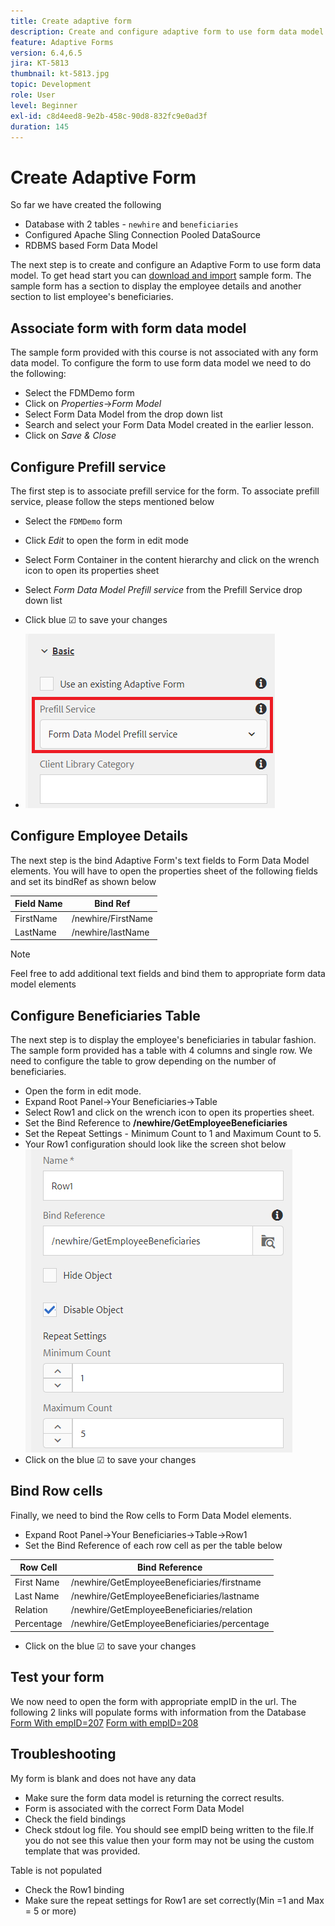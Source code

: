 ```yaml
---
title: Create adaptive form
description: Create and configure adaptive form to use form data model's prefill service
feature: Adaptive Forms
version: 6.4,6.5
jira: KT-5813
thumbnail: kt-5813.jpg
topic: Development
role: User
level: Beginner
exl-id: c8d4eed8-9e2b-458c-90d8-832fc9e0ad3f
duration: 145
---
```

# Create Adaptive Form

So far we have created the following

* Database with 2 tables - `newhire` and `beneficiaries`
* Configured Apache Sling Connection Pooled DataSource 
* RDBMS based Form Data Model

 The next step is to create and configure an Adaptive Form to use form data model.  To get head start you can [download and import](assets/fdm-demo-af.zip) sample form. The sample form has a section to display the employee details and another section to list employee's beneficiaries.
 
## Associate form with form data model

  The sample form provided with this course is not associated with any form data model. To configure the form to use form data model we need to do the following:

* Select the FDMDemo form
* Click on _Properties_->_Form Model_
* Select Form Data Model from the drop down list
* Search and select your Form Data Model created in the earlier lesson.
* Click on _Save & Close_

## Configure Prefill service

The first step is to associate prefill service for the form. To associate prefill service, please follow the steps mentioned below

* Select the `FDMDemo` form
* Click _Edit_ to open the form in edit mode
* Select Form Container in the content hierarchy and click on the wrench icon to open its properties sheet
* Select _Form Data Model Prefill service_ from the Prefill Service drop down list
* Click blue &#9745; to save your changes

* ![prefill-service](assets/fdm-prefill.png)

## Configure Employee Details

The next step is the bind Adaptive Form's text fields to Form Data Model elements. You will have to open the properties sheet of the following fields and set its bindRef as shown below


| Field Name | Bind Ref           |
|------------|--------------------|
| FirstName  | /newhire/FirstName |
| LastName   | /newhire/lastName  |

>[!NOTE]
>
>Feel free to add additional text fields and bind them to appropriate form data model elements

## Configure Beneficiaries Table

The next step is to display the employee's beneficiaries in tabular fashion. The sample form provided has a table with 4 columns and single row. We need to configure the table to grow depending on the number of beneficiaries.

* Open the form in edit mode.
* Expand Root Panel->Your Beneficiaries->Table
* Select Row1 and click on the wrench icon to open its properties sheet.
* Set the Bind Reference to **/newhire/GetEmployeeBeneficiaries**
* Set the Repeat Settings -  Minimum Count to 1 and Maximum Count to 5. 
* Your Row1 configuration should look like the screen shot below
![row-configure](assets/configure-row.PNG)
* Click on the blue &#9745; to save your changes

## Bind Row cells

Finally, we need to bind the Row cells to Form Data Model elements.

* Expand Root Panel->Your Beneficiaries->Table->Row1
* Set the Bind Reference of each row cell as per the table below

| Row Cell   | Bind Reference                               |
|------------|----------------------------------------------|
| First Name | /newhire/GetEmployeeBeneficiaries/firstname  |
| Last Name  | /newhire/GetEmployeeBeneficiaries/lastname   |
| Relation   | /newhire/GetEmployeeBeneficiaries/relation   |
| Percentage | /newhire/GetEmployeeBeneficiaries/percentage |

* Click on the blue &#9745; to save your changes

## Test your form

We now need to open the form with appropriate empID in the url. The following 2 links will populate forms with information from the Database
[Form With empID=207](http://localhost:4502/content/dam/formsanddocuments/fdmdemo/jcr:content?wcmmode=disabled&empID=207)
[Form with empID=208](http://localhost:4502/content/dam/formsanddocuments/fdmdemo/jcr:content?wcmmode=disabled&empID=208)

## Troubleshooting

My form is blank and does not have any data

* Make sure the form data model is returning the correct results.
* Form is associated with the correct Form Data Model
* Check the field bindings
* Check stdout log file. You should see empID being written to the file.If you do not see this value then your form may not be using the custom template that was provided. 

Table is not populated

* Check the Row1 binding
* Make sure the repeat settings for Row1 are set correctly(Min =1 and Max = 5 or more)
